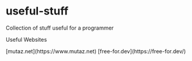 # useful-stuff
Collection of stuff useful for a programmer


Useful Websites
<p>
[mutaz.net](https://www.mutaz.net)
[free-for.dev](https://free-for.dev/)



</p>
